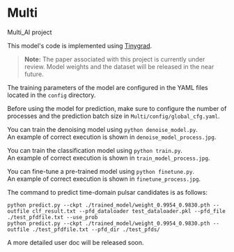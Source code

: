 # Multi
Multi_AI project

This model's code is implemented using [Tinygrad](https://github.com/tinygrad/tinygrad).

> **Note:** The paper associated with this project is currently under review. Model weights and the dataset will be released in the near future.

The training parameters of the model are configured in the YAML files located in the `config` directory.

Before using the model for prediction, make sure to configure the number of processes and the prediction batch size in `Multi/config/global_cfg.yaml`.

You can train the denoising model using `python denoise_model.py`.  
An example of correct execution is shown in `denoise_model_process.jpg`.

You can train the classification model using `python train.py`.  
An example of correct execution is shown in `train_model_process.jpg`.

You can fine-tune a pre-trained model using `python finetune.py`.  
An example of correct execution is shown in `finetune_process.jpg`.

The command to predict time-domain pulsar candidates is as follows:

```shell
python predict.py --ckpt ./trained_model/weight_0.9954_0.9830.pth --outfile clf_result.txt --pfd_dataloader test_dataloader.pkl --pfd_file ./test_pfdfile.txt --use_prob
python predict.py --ckpt ./trained_model/weight_0.9954_0.9830.pth --outfile ./test_pfdfile.txt --pfd_dir ./test_pfds/
```

A more detailed user doc will be released soon.